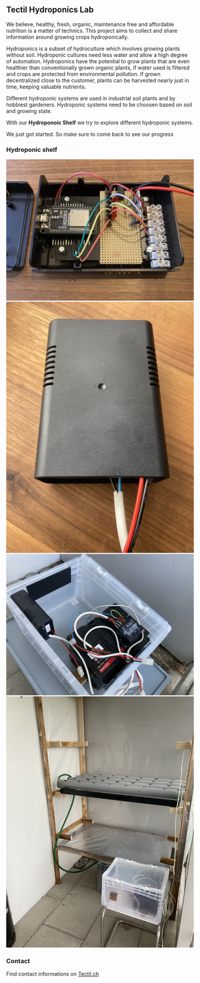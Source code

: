 ## Tectil Hydroponics Lab

We believe, healthy, fresh, organic, maintenance free and affordable nutrition is a matter of technics. This project aims to collect and share information around growing crops hydroponically.

Hydroponics is a subset of hydroculture which involves growing plants without soil. Hydroponic cultures need less water and allow a high degree of automation. Hydroponics have the potential to grow plants that are even healthier than conventionally grown organic plants, if water used is filtered and crops are protected from environmental pollution. If grown decentralized close to the customer, plants can be harvested nearly just in time, keeping valuable nutrients.

Different hydroponic systems are used in industrial soil plants and by hobbiest gardeners. Hydroponic systems need to be choosen based on soil and growing state.

With our **Hydroponoic Shelf** we try to explore different hydroponic systems. 

We just got started. So make sure to come back to see our progress

### Hydroponic shelf

<img src="images/IMG_3870.JPG" />
<img src="images/IMG_3876.JPG" />
<img src="images/IMG_3972.JPG" />
<img src="images/IMG_4006.JPG" />

### Contact

Find contact informations on [Tectil.ch](https://tectil.ch)


